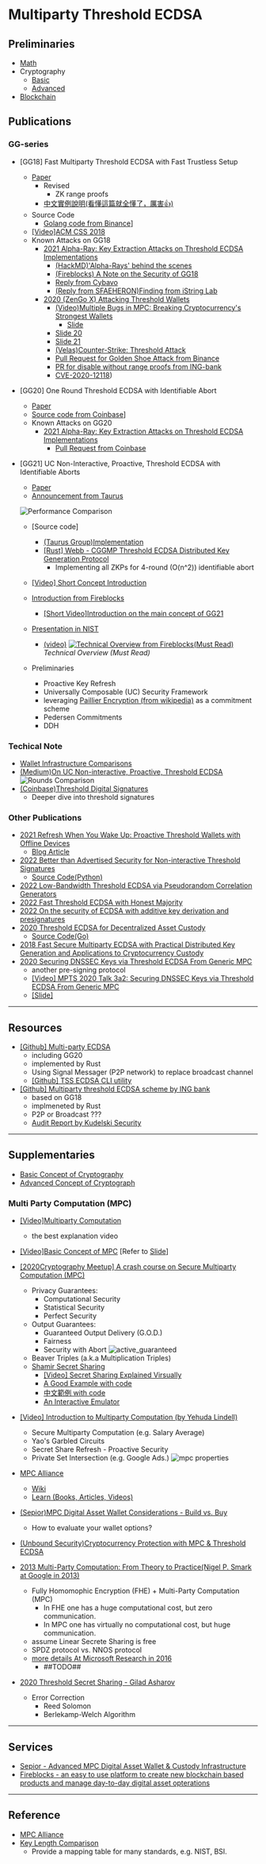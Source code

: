 # Multiparty Threshold ECDSA

## Preliminaries

- [Math](math.md)
- Cryptography
  - [Basic](basic.md)
  - [Advanced](advanced.md)
- [Blockchain](blockchain.md)

## Publications

### GG-series

- [GG18] Fast Multiparty Threshold ECDSA with Fast Trustless Setup
  - [Paper](https://eprint.iacr.org/2019/114.pdf)
    - Revised
      - ZK range proofs
    - [中文實例說明(看懂這篇就全懂了，厲害👍)](http://aandds.com/blog/multiparty-threshold-ecdsa.html)
  - Source Code
    - [Golang code from Binance](https://github.com/bnb-chain/tss-lib)]
  - [[Video]ACM CSS 2018](https://www.youtube.com/watch?v=PdfDZIwuZm0)
  - Known Attacks on GG18
    - [2021 Alpha-Ray: Key Extraction Attacks on Threshold ECDSA Implementations](https://eprint.iacr.org/2021/1621.pdf)
      - [(HackMD)'Alpha-Rays' behind the scenes](https://hackmd.io/@omershlo/Sk_8JT-qt)
      - [(Fireblocks) A Note on the Security of GG18](https://info.fireblocks.com/hubfs/A_Note_on_the_Security_of_GG.pdf)
      - [Reply from Cybavo](https://www.cybavo.com/blog/cybavo-mpc-safe-against-key-extraction-attacks-paper/)
      - [(Reply from SFAEHERON)Finding from iString Lab](https://blog.safeheron.com/blog/insights/safeheron-originals/warning-gg18-20-based-attack-towards-mpc-threshold-signature)
    - [2020 (ZenGo X) Attacking Threshold Wallets](https://eprint.iacr.org/2020/1052.pdf)
      - [(Video)Multiple Bugs in MPC: Breaking Cryptocurrency's Strongest Wallets](https://www.youtube.com/watch?v=0Okqvm4lBQI)
        - [Slide](https://www.aumasson.jp/data/talks/BH20_mpctss.pdf)
      - [Slide 20](https://www.aumasson.jp/data/talks/tss_mpts20.pdf)
      - [Slide 21](https://www.aumasson.jp/data/talks/tss_rwc21.pdf)
      - [(Velas)Counter-Strike: Threshold Attack](https://medium.com/velasblockchain/counter-strike-threshold-attack-87f3b456b1e0)
      - [Pull Request for Golden Shoe Attack from Binance](https://github.com/bnb-chain/tss-lib/pull/89)
      - [PR for disable without range proofs from ING-bank](https://github.com/ing-bank/threshold-signatures/pull/32/files)
      - [CVE-2020-12118](https://cve.mitre.org/cgi-bin/cvename.cgi?name=CVE-2020-12118))

- [GG20] One Round Threshold ECDSA with Identifiable Abort
  - [Paper](https://eprint.iacr.org/2020/540.pdf)
  - [Source code from Coinbase](https://github.com/coinbase/kryptology)]
  - Known Attacks on GG20
    - [2021 Alpha-Ray: Key Extraction Attacks on Threshold ECDSA Implementations](https://eprint.iacr.org/2021/1621.pdf)
      - [Pull Request from Coinbase](https://github.com/coinbase/kryptology/pull/16/files)

- [GG21] UC Non-Interactive, Proactive, Threshold ECDSA with Identifiable Aborts
  - [Paper](https://eprint.iacr.org/2021/060.pdf)
  - [Announcement from Taurus](https://blog.taurushq.com/first-open-source-implementation-of-mpc-cmp/)

  ![Performance Comparison](/img/gg21_fig1.png)

  - [Source code]
    - [(Taurus Group)Implementation](https://github.com/taurusgroup/multi-party-sig)
    - [[Rust] Webb - CGGMP Threshold ECDSA Distributed Key Generation Protocol](https://github.com/webb-tools/cggmp-threshold-ecdsa)
      - Implementing all ZKPs for 4-round (O(n^2)) identifiable abort
  - [[Video] Short Concept Introduction](https://dl.acm.org/doi/10.1145/3372297.3423367#)
  - [Introduction from Fireblocks](https://www.fireblocks.com/blog/ccs-threshold-ecdsa/)
    - [[Short Video]Introduction on the main concept of GG21](https://www.youtube.com/watch?v=tNptKxswmvg)
  - [Presentation in NIST](https://csrc.nist.gov/presentations/2020/mpts2020-3a3)
    - [(video)](https://www.nist.gov/video/mpts-2020-talk-3a3-uc-non-interactive-proactive-threshold-ecdsa-identifiable-aborts)
  [![Technical Overview from Fireblocks(Must Read)](https://img.youtube.com/vi/zXCSPWxWA-s/sddefault.jpg)](https://www.youtube.com/watch?v=zXCSPWxWA-s)
  *Technical Overview (Must Read)*
  
  - Preliminaries
    - Proactive Key Refresh
    - Universally Composable (UC) Security Framework
    - leveraging [Paillier Encryption (from wikipedia)](https://en.wikipedia.org/wiki/Paillier_cryptosystem) as a commitment scheme
    - Pedersen Commitments
    - DDH

### Techical Note

- [Wallet Infrastructure Comparisons](https://hackmd.io/@torus/ryzootvn5)
- [(Medium)On UC Non-interactive, Proactive, Threshold ECDSA](https://medium.com/iovlabs-innovation-stories/on-uc-non-interactive-proactive-threshold-ecdsa-fda5916edc50)
 ![Rounds Comparison](/img/ts-comparison.png)
- [(Coinbase)Threshold Digital Signatures](https://www.coinbase.com/blog/threshold-digital-signatures)
  - Deeper dive into threshold signatures
  
### Other Publications

- [2021 Refresh When You Wake Up: Proactive Threshold Wallets with Offline Devices](https://eprint.iacr.org/2019/1328.pdf)
  - [Blog Article](https://www.omershlomovits.com/blog/entry-03-4yatg)
- [2022 Better than Advertised Security for Non-interactive Threshold Signatures](https://crypto.iacr.org/2022/papers/538806_1_En_18_Chapter_OnlinePDF.pdf)
  - [Source Code(Python)](https://github.com/mmaller/multi_and_threshold_signature_reductions)
- [2022 Low-Bandwidth Threshold ECDSA via Pseudorandom Correlation Generators](https://eprint.iacr.org/2021/1587.pdf)
- [2022 Fast Threshold ECDSA with Honest Majority](https://eprint.iacr.org/2020/501.pdf)
- [2022 On the security of ECDSA with additive key derivation and presignatures](https://eprint.iacr.org/2021/1330.pdf)
- [2020 Threshold ECDSA for Decentralized Asset Custody](https://eprint.iacr.org/2020/498.pdf)
  - [Source Code(Go)](https://github.com/aleph-zero-foundation/threshold-ecdsa)
- [2018 Fast Secure Multiparty ECDSA with Practical Distributed Key Generation and Applications to Cryptocurrency Custody](https://eprint.iacr.org/2018/987.pdf)
- [2020 Securing DNSSEC Keys via Threshold ECDSA From Generic MPC](https://eprint.iacr.org/2019/889.pdf)
  - another pre-signing protocol
  - [[Video] MPTS 2020 Talk 3a2: Securing DNSSEC Keys via Threshold ECDSA From Generic MPC](https://csrc.nist.gov/presentations/2020/mpts2020-3a2)
  - [[Slide]](https://csrc.nist.gov/CSRC/media//Events/mpts2020/slides/mpts2020-3a2-talk-kris.pdf)

---

## Resources

- [[Github] Multi-party ECDSA](https://github.com/ZenGo-X/multi-party-ecdsa)
  - including GG20
  - implemented by Rust
  - Using Signal Messager (P2P network) to replace broadcast channel
  - [[Github] TSS ECDSA CLI utility](https://github.com/cryptochill/tss-ecdsa-cli)
- [[Github] Multiparty threshold ECDSA scheme by ING bank](https://github.com/ing-bank/threshold-signatures)
  - based on GG18
  - implmeneted by Rust
  - P2P or Broadcast ???
  - [Audit Report by Kudelski Security](https://github.com/ing-bank/threshold-signatures/blob/master/docs/report_ing_tss_1.0.pdf)
  
---

## Supplementaries

- [Basic Concept of Cryptography](basic.md)
- [Advanced Concept of Cryptograph](advanced.md)

### Multi Party Computation (MPC)

- [[Video]Multiparty Computation](https://www.youtube.com/watch?v=_kLET4k2xBQ)
  - the best explanation video
- [[Video]Basic Concept of MPC](https://www.youtube.com/watch?v=vRVudJADQLk) [Refer to [Slide](https://drive.google.com/file/d/1U5M8b4dePgEgiY4PPeP3DL0LB_kaS34S/view)]
- [[2020Cryptography Meetup] A crash course on Secure Multiparty Computation (MPC)](https://www.youtube.com/watch?v=HOqv5xzrlFI)
  - Privacy Guarantees:
    - Computational Security
    - Statistical Security
    - Perfect Security
  - Output Guarantees:
    - Guaranteed Output Delivery (G.O.D.)
    - Fairness
    - Security with Abort
  ![active_guaranteed](/img/active_guaranteed.png)
  - Beaver Triples (a.k.a Multiplication Triples)
  - [Shamir Secret Sharing](https://en.wikipedia.org/wiki/Shamir%27s_Secret_Sharing)
    - [[Video] Secret Sharing Explained Virsually](https://www.youtube.com/watch?v=iFY5SyY3IMQ)
    - [A Good Example with code](https://www.geeksforgeeks.org/shamirs-secret-sharing-algorithm-cryptography/)
    - [中文範例 with code](https://medium.com/taipei-ethereum-meetup/%E7%A7%81%E9%91%B0%E5%88%86%E5%89%B2-shamirs-secret-sharing-7a70c8abf664)
    - [An Interactive Emulator](https://iancoleman.io/shamir/)

- [[Video] Introduction to Multiparty Computation (by Yehuda Lindell)](https://www.youtube.com/watch?v=aDL_KScy6hA)
  - Secure Multiparty Computation (e.g. Salary Average)
  - Yao's Garbled Circuits
  - Secret Share Refresh - Proactive Security
  - Private Set Intersection (e.g. Google Ads.)
  ![mpc properties](/img/mpc_properties.png)
- [MPC Alliance](https://www.mpcalliance.org/)
  - [Wiki](https://wiki.mpcalliance.org/)
  - [Learn (Books, Articles, Videos)](https://www.mpcalliance.org/learn)
- [(Sepior)MPC Digital Asset Wallet Considerations - Build vs. Buy](https://www.youtube.com/watch?v=y9nvtJlZvI8)
  - How to evaluate your wallet options?
- [(Unbound Security)Cryptocurrency Protection with MPC & Threshold ECDSA](https://www.youtube.com/watch?v=AAW5C0cXLIU)
- [2013 Multi-Party Computation: From Theory to Practice(Nigel P. Smark at Google in 2013)](https://www.youtube.com/watch?v=LRAN_w1_qmw)
  - Fully Homomophic Encryption (FHE) + Multi-Party Computation (MPC)
    - In FHE one has a huge computational cost, but zero communication.
    - In MPC one has virtually no computational cost, but huge communication.
  - assume Linear Secrete Sharing is free
  - SPDZ protocol vs. NNOS protocol
  - [more details At Microsoft Research in 2016](https://www.youtube.com/watch?v=pNNLAEygPQI)
    - ##TODO##
- [2020 Threshold Secret Sharing - Gilad Asharov](https://www.youtube.com/watch?v=5tDp_-Nf7nU)
  - Error Correction
    - Reed Solomon
    - Berlekamp-Welch Algorithm

---

## Services

- [Sepior - Advanced MPC Digital Asset Wallet & Custody Infrastructure](https://sepior.com/)
- [Fireblocks - an easy to use platform to create new blockchain based products and manage day-to-day digital asset opterations](https://www.fireblocks.com/blog/ccs-threshold-ecdsa/)

---

## Reference

- [MPC Alliance](https://www.mpcalliance.org/)
- [Key Length Comparison](https://www.keylength.com/en/compare/)
  - Provide a mapping table for many standards, e.g. NIST, BSI.
